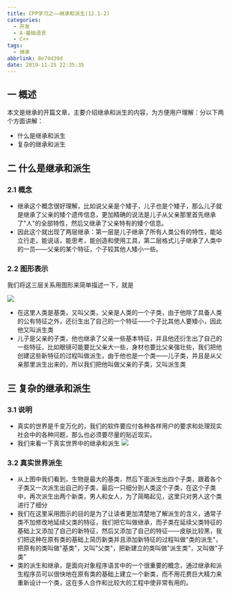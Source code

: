 ```yaml
---
title: CPP学习之——继承和派生(12.1-2)
categories:
  - 开发
  - A-基础语言
  - C++
tags:
  - 继承
abbrlink: 8e74d39d
date: 2019-11-25 22:35:35
---
```

## 一 概述

本文是继承的开篇文章，主要介绍继承和派生的内容，为方便用户理解：分以下两个方面讲解： 

* 什么是继承和派生
* 复杂的继承和派生

<!--more-->

## 二 什么是继承和派生

### 2.1 概念

* 继承这个概念很好理解，比如说父亲是个矮子，儿子也是个矮子，那么儿子就是继承了父亲的矮个遗传信息，更加精确的说法是儿子从父亲那里首先继承了"人"的全部特性，然后又继承了父亲特有的矮个信息。
* 因此这个就出现了两层继承：第一层是儿子继承了所有人类公有的特性，能站立行走，能说话，能思考，能创造和使用工具，第二层格式儿子继承了人类中的一员——父亲的某个特征，个子较其他人矮小一些。


### 2.2 图形表示

我们将这三层关系用图形来简单描述一下，就是  

![][1]

* 在这里人类是基类，又叫父类，父亲是人类的一个子类，由于他除了具备人类的公有特征之外，还衍生出了自己的一个特征——个子比其他人要矮小，因此他又叫派生类
* 儿子是父亲的子类，他也继承了父亲一些基本特征，并且他还衍生出了自己的一些特征，比如眼镜可能要比父亲大一些，身材也要比父亲强壮些，我们把他创建这些新特征的过程叫做派生，由于他也是一个类——儿子类，并且是从父亲那里派生出来的，所以我们把他叫做父亲的子类，又叫派生类

## 三 复杂的继承和派生

### 3.1 说明

* 真实的世界是千变万化的，我们的软件要应付各种各样用户的要求和处理现实社会中的各种问题，那么也必须要尽量的贴近现实。 
* 我们来看一下真实世界中的继承和派生
![][2]  
### 3.2 真实世界派生

* 从上图中我们看到，生物是最大的基类，然后下面派生出四个子类，跟着各个子类又一次派生出自己的子类，最后一只细分到人类这个子类，在这个子类中，再次派生出两个新类，男人和女人，为了简略起见，这里只对男人这个类进行了细分
* 我们在这里采用图示的目的是为了让读者更加清楚地了解派生的含义，通常子类不加修改地延续父类的特征，我们把它叫做继承，而子类在延续父类特征的基础上又添加了自己的新特征，然后又添加了自己的特征——皮肤比较黑，我们把这种在原有类的基础上简历新类并且添加新特征的过程叫做"类的派生"，把原有的类叫做"基类"，又叫"父类"，把新建立的类叫做"派生类"，又叫做"子类"
* 类的派生和继承，是面向对象程序语言中的一个很重要的概念，通过继承和派生程序员可以很快地在原有类的基础上建立一个新类，而不用花费巨大精力来重新设计一个类，这在多人合作和比较大的工程中使非常有用的。




[1]:https://raw.githubusercontent.com/PGzxc/CDN/master/blog-image/cpp-extends-derivationl.png
[2]:https://raw.githubusercontent.com/PGzxc/CDN/master/blog-image/cpp-extend-people.png
